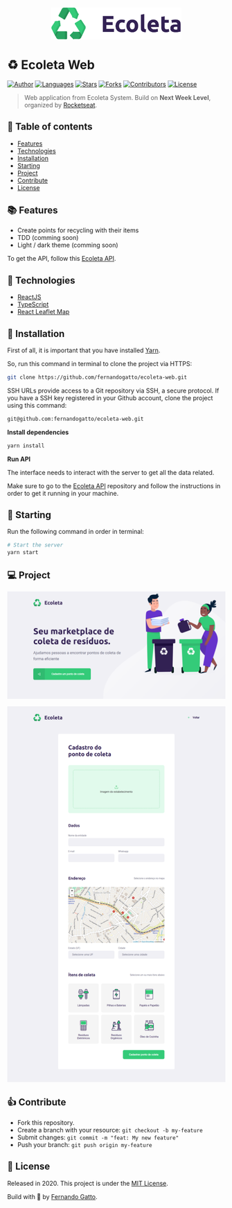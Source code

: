 <p align="center">
   <img src="./github/logo.png" width="300"/>
</p>

# ♻ Ecoleta Web

[![Author](https://img.shields.io/badge/author-fernandogatto-%2334CB79)](https://github.com/fernandogatto/)
[![Languages](https://img.shields.io/github/languages/count/fernandogatto/ecoleta-web?color=%2334CB79)](#)
[![Stars](https://img.shields.io/github/stars/fernandogatto/ecoleta-web?color=%2334CB79)](https://github.com/fernandogatto/ecoleta-web/stargazers)
[![Forks](https://img.shields.io/github/forks/fernandogatto/ecoleta-web?color=%2334CB79)](https://github.com/fernandogatto/ecoleta-web/network/members)
[![Contributors](https://img.shields.io/github/contributors/fernandogatto/ecoleta-web?color=%2334CB79)](https://github.com/fernandogatto/ecoleta-web/graphs/contributors)
[![License](https://img.shields.io/badge/license-MIT-%2334CB79)](https://choosealicense.com/licenses/mit/)

> Web application from Ecoleta System. Build on **Next Week Level**, organized by [Rocketseat](https://rocketseat.com.br/).

## 🔗 Table of contents
- [Features](#features)
- [Technologies](#technologies)
- [Installation](#installation)
- [Starting](#starting)
- [Project](#project)
- [Contribute](#contribute)
- [License](#license)

## 📚 Features <a name="features"/>

- Create points for recycling with their items
- TDD (comming soon)
- Light / dark theme (comming soon)

To get the API, follow this [Ecoleta API](https://github.com/fernandogatto/ecoleta-api).

## 📌 Technologies <a name="technologies"/>

- [ReactJS](https://pt-br.reactjs.org/)
- [TypeScript](https://www.typescriptlang.org/)
- [React Leaflet Map](https://react-leaflet.js.org/)

## 📂 Installation <a name="installation"/>

First of all, it is important that you have installed [Yarn](https://yarnpkg.com/).

So, run this command in terminal to clone the project via HTTPS:

```bash
git clone https://github.com/fernandogatto/ecoleta-web.git
```

SSH URLs provide access to a Git repository via SSH, a secure protocol. If you have a SSH key registered in your Github account, clone the project using this command:

```bash
git@github.com:fernandogatto/ecoleta-web.git
```

**Install dependencies**

```bash
yarn install
```

**Run API**

The interface needs to interact with the server to get all the data related.

Make sure to go to the [Ecoleta API](https://github.com/fernandogatto/ecoleta-api) repository and follow the instructions in order to get it running in your machine.

## 🚀 Starting <a name="starting"/>

Run the following command in order in terminal:

```bash
# Start the server
yarn start
```

## 💻 Project <a name="project"/>

![](/github/home.png)

![](/github/point.png)

## 👍 Contribute <a name="contribute"/>

- Fork this repository.
- Create a branch with your resource: ```git checkout -b my-feature```
- Submit changes: ```git commit -m "feat: My new feature"```
- Push your branch: ```git push origin my-feature```

## 📕 License <a name="license"/>

Released in 2020. This project is under the [MIT License](https://choosealicense.com/licenses/mit/).

Build with 💜 by [Fernando Gatto](https://github.com/fernandogatto/).
